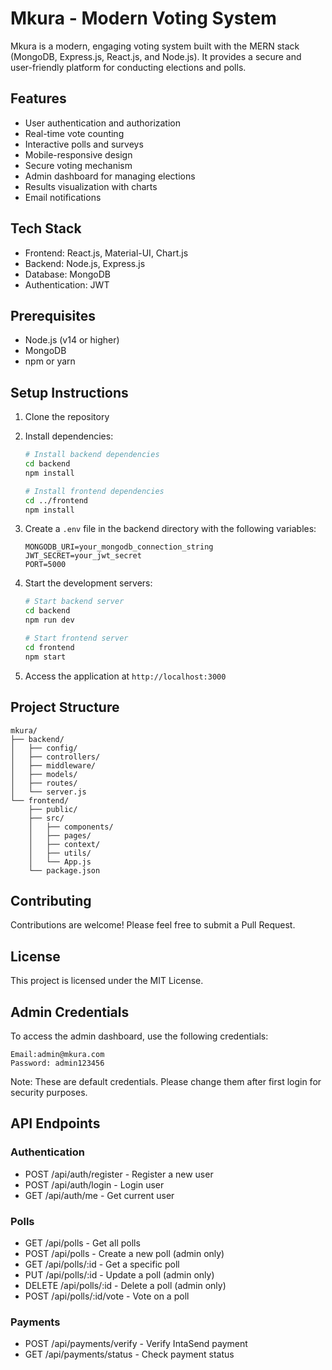 # Mkura - Modern Voting System

Mkura is a modern, engaging voting system built with the MERN stack (MongoDB, Express.js, React.js, and Node.js). It provides a secure and user-friendly platform for conducting elections and polls.

## Features

- User authentication and authorization
- Real-time vote counting
- Interactive polls and surveys
- Mobile-responsive design
- Secure voting mechanism
- Admin dashboard for managing elections
- Results visualization with charts
- Email notifications

## Tech Stack

- Frontend: React.js, Material-UI, Chart.js
- Backend: Node.js, Express.js
- Database: MongoDB
- Authentication: JWT

## Prerequisites

- Node.js (v14 or higher)
- MongoDB
- npm or yarn

## Setup Instructions

1. Clone the repository
2. Install dependencies:
   ```bash
   # Install backend dependencies
   cd backend
   npm install

   # Install frontend dependencies
   cd ../frontend
   npm install
   ```

3. Create a `.env` file in the backend directory with the following variables:
   ```
   MONGODB_URI=your_mongodb_connection_string
   JWT_SECRET=your_jwt_secret
   PORT=5000
   ```

4. Start the development servers:
   ```bash
   # Start backend server
   cd backend
   npm run dev

   # Start frontend server
   cd frontend
   npm start
   ```

5. Access the application at `http://localhost:3000`

## Project Structure

```
mkura/
├── backend/
│   ├── config/
│   ├── controllers/
│   ├── middleware/
│   ├── models/
│   ├── routes/
│   └── server.js
└── frontend/
    ├── public/
    ├── src/
    │   ├── components/
    │   ├── pages/
    │   ├── context/
    │   ├── utils/
    │   └── App.js
    └── package.json
```

## Contributing

Contributions are welcome! Please feel free to submit a Pull Request.

## License

This project is licensed under the MIT License.

## Admin Credentials

To access the admin dashboard, use the following credentials:

```
Email:admin@mkura.com
Password: admin123456
```

Note: These are default credentials. Please change them after first login for security purposes.

## API Endpoints

### Authentication
- POST /api/auth/register - Register a new user
- POST /api/auth/login - Login user
- GET /api/auth/me - Get current user

### Polls
- GET /api/polls - Get all polls
- POST /api/polls - Create a new poll (admin only)
- GET /api/polls/:id - Get a specific poll
- PUT /api/polls/:id - Update a poll (admin only)
- DELETE /api/polls/:id - Delete a poll (admin only)
- POST /api/polls/:id/vote - Vote on a poll

### Payments
- POST /api/payments/verify - Verify IntaSend payment
- GET /api/payments/status - Check payment status 